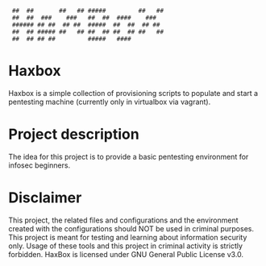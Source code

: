 ```
 ##  ##       ##   ## #####         ##   ##
 ##  ##  ###    ###   ##  ##  ####    ###
 ###### ## ##  ## ##  #####  ##  ##  ## ##
 ##  ## ##### ##   ## ##  ## ##  ## ##   ##
 ##  ## ## ##         #####   ####     
```

# Haxbox
Haxbox is a simple collection of provisioning scripts to populate and start a pentesting machine (currently only in virtualbox via vagrant).

# Project description
The idea for this project is to provide a basic pentesting environment for infosec beginners.

# Disclaimer
This project, the related files and configurations and the environment created with the configurations should NOT be used in criminal purposes. This project is meant for testing and learning about information security only. Usage of these tools and this project in criminal activity is strictly forbidden. HaxBox is licensed under GNU General Public License v3.0.
